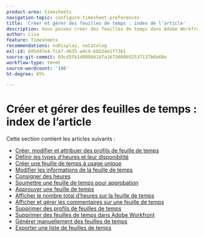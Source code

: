 ```yaml
---
product-area: timesheets
navigation-topic: configure-timesheet-preferences
title: 'Créer et gérer des feuilles de temps : index de l’article'
description: Vous pouvez créer des feuilles de temps dans Adobe Workfront et garder une trace du temps que vous passez à réaliser le travail. Pour en savoir plus sur la création, la modification et la gestion des feuilles de temps, consultez les articles suivants.
author: Lisa
feature: Timesheets
recommendations: noDisplay, noCatalog
exl-id: 605d47e4-fcb7-4635-a4c9-bbb34e1f73b1
source-git-commit: 69cd5fb1d089b81b7a1673609b92537137b6b68e
workflow-type: tm+mt
source-wordcount: '106'
ht-degree: 95%

---
```


# Créer et gérer des feuilles de temps : index de l’article

<!-- Audited: 4/2025 -->

Cette section contient les articles suivants :

* [Créer, modifier et attribuer des profils de feuille de temps](../../timesheets/create-and-manage-timesheets/create-timesheet-profiles.md)
* [Définir les types d&#39;heures et leur disponibilité](../../timesheets/create-and-manage-timesheets/define-hour-types-and-availability.md)
* [Créer une feuille de temps à usage unique](../../timesheets/create-and-manage-timesheets/create-tmshts.md)
* [Modifier les informations de la feuille de temps](../../timesheets/create-and-manage-timesheets/edit-timesheets.md)
* [Consigner des heures](../../timesheets/create-and-manage-timesheets/log-time.md)
* [Soumettre une feuille de temps pour approbation](../../timesheets/create-and-manage-timesheets/submit-timesheet-for-approval.md)
* [Approuver une feuille de temps](../../timesheets/create-and-manage-timesheets/timesheet-approvals.md)
* [Afficher le nombre total d’heures sur la feuille de temps](../../timesheets/create-and-manage-timesheets/view-total-hours-timesheets.md)
* [Afficher et gérer les commentaires sur une feuille de temps](../../timesheets/create-and-manage-timesheets/view-and-manage-comments-timesheets.md)
* [Supprimer des profils de feuilles de temps](../../timesheets/create-and-manage-timesheets/delete-timesheet-profiles.md)
* [Supprimer des feuilles de temps dans Adobe Workfront](../../timesheets/create-and-manage-timesheets/delete-timesheets.md)
* [Générer manuellement des feuilles de temps](../../timesheets/create-and-manage-timesheets/manually-generate-timesheets.md)
* [Exporter une liste de feuilles de temps](../../timesheets/create-and-manage-timesheets/export-timesheets.md)
